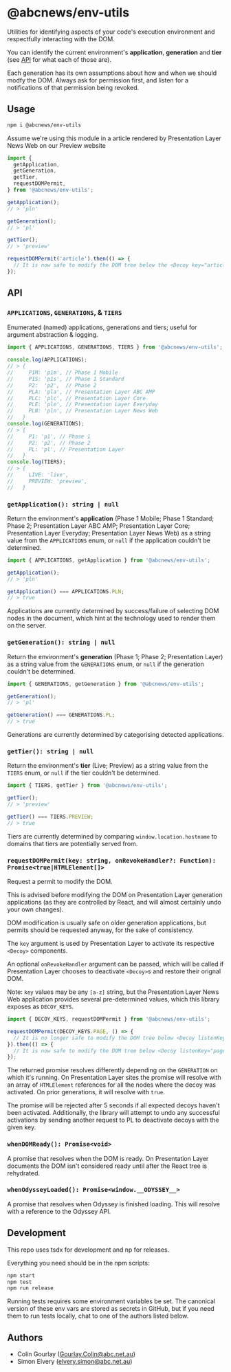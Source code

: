 # @abcnews/env-utils

Utilities for identifying aspects of your code's execution environment and respectfully interacting with the DOM.

You can identify the current environment's **application**, **generation** and **tier** (see [API](#api) for what each of those are).

Each generation has its own assumptions about how and when we should modfy the DOM. Always ask for permission first, and listen for a notifications of that permission being revoked.

## Usage

```sh
npm i @abcnews/env-utils
```

Assume we're using this module in a article rendered by Presentation Layer News Web on our Preview website

```js
import {
  getApplication,
  getGeneration,
  getTier,
  requestDOMPermit,
} from '@abcnews/env-utils';

getApplication();
// > 'pln'

getGeneration();
// > 'pl'

getTier();
// > 'preview'

requestDOMPermit('article').then(() => {
  // It is now safe to modify the DOM tree below the <Decoy key="article"> PL compoonent
});
```

## API

### `APPLICATIONS`, `GENERATIONS`, & `TIERS`

Enumerated (named) applications, generations and tiers; useful for argument abstraction & logging.

```js
import { APPLICATIONS, GENERATIONS, TIERS } from '@abcnews/env-utils';

console.log(APPLICATIONS);
// > {
//     P1M: 'p1m', // Phase 1 Mobile
//     P1S: 'p1s', // Phase 1 Standard
//     P2:  'p2',  // Phase 2
//     PLA: 'pla', // Presentation Layer ABC AMP
//     PLC: 'plc', // Presentation Layer Core
//     PLE: 'ple', // Presentation Layer Everyday
//     PLN: 'pln', // Presentation Layer News Web
//   }
console.log(GENERATIONS);
// > {
//     P1: 'p1', // Phase 1
//     P2: 'p2', // Phase 2
//     PL: 'pl', // Presentation Layer
//   }
console.log(TIERS);
// > {
//     LIVE: 'live',
//     PREVIEW: 'preview',
//   }
```

### `getApplication(): string | null`

Return the environment's **application** (Phase 1 Mobile; Phase 1 Standard; Phase 2; Presentation Layer ABC AMP; Presentation Layer Core; Presentation Layer Everyday; Presentation Layer News Web) as a string value from the `APPLICATIONS` enum, or `null` if the application couldn't be determined.

```js
import { APPLICATIONS, getApplication } from '@abcnews/env-utils';

getApplication();
// > 'pln'

getApplication() === APPLICATIONS.PLN;
// > true
```

Applications are currently determined by success/failure of selecting DOM nodes in the document, which hint at the technology used to render them on the server.

### `getGeneration(): string | null`

Return the environment's **generation** (Phase 1; Phase 2; Presentation Layer) as a string value from the `GENERATIONS` enum, or `null` if the generation couldn't be determined.

```js
import { GENERATIONS, getGeneration } from '@abcnews/env-utils';

getGeneration();
// > 'pl'

getGeneration() === GENERATIONS.PL;
// > true
```

Generations are currently determined by categorising detected applications.

### `getTier(): string | null`

Return the environment's **tier** (Live; Preview) as a string value from the `TIERS` enum, or `null` if the tier couldn't be determined.

```js
import { TIERS, getTier } from '@abcnews/env-utils';

getTier();
// > 'preview'

getTier() === TIERS.PREVIEW;
// > true
```

Tiers are currently determined by comparing `window.location.hostname` to domains that tiers are potentially served from.

### `requestDOMPermit(key: string, onRevokeHandler?: Function): Promise<true|HTMLElement[]>`

Request a permit to modify the DOM.

This is advised before modifying the DOM on Presentation Layer generation applications (as they are controlled by React, and will almost certainly undo your own changes).

DOM modification is usually safe on older generation applications, but permits should be requested anyway, for the sake of consistency.

The `key` argument is used by Presentation Layer to activate its respective `<Decoy>` components.

An optional `onRevokeHandler` argument can be passed, which will be called if Presentation Layer chooses to deactivate `<Decoy>`s and restore their orignal DOM.

Note: `key` values may be any `[a-z]` string, but the Presentation Layer News Web application provides several pre-determined values, which this library exposes as `DECOY_KEYS`.

```js
import { DECOY_KEYS, requestDOMPermit } from '@abcnews/env-utils';

requestDOMPermit(DECOY_KEYS.PAGE, () => {
  // It is no longer safe to modify the DOM tree below <Decoy listenKey="page"> PL compoonents
}).then(() => {
  // It is now safe to modify the DOM tree below <Decoy listenKey="page"> PL compoonents
});
```

The returned promise resolves differently depending on the `GENERATION` on which it's running. On Presentation Layer sites the promise will resolve with an array of `HTMLElement` references for all the nodes where the decoy was activated. On prior generations, it will resolve with `true`.

The promise will be rejected after 5 seconds if all expected decoys haven't been activated. Additionally, the library will attempt to undo any successful activations by sending another request to PL to deactivate decoys with the given key.

### `whenDOMReady(): Promise<void>`

A promise that resolves when the DOM is ready. On Presentation Layer documents the DOM isn't considered ready until after the React tree is rehydrated.

### `whenOdysseyLoaded(): Promise<window.__ODYSSEY__>`

A promise that resolves when Odyssey is finished loading. This will resolve with a reference to the Odyssey API.

## Development

This repo uses tsdx for development and np for releases.

Everything you need should be in the npm scripts:

```bash
npm start
npm test
npm run release
```

Running tests requires some environment variables be set. The canonical version of these env vars are stored as secrets in GitHub, but if you need them to run tests locally, chat to one of the authors listed below.

## Authors

- Colin Gourlay ([Gourlay.Colin@abc.net.au](mailto:Gourlay.Colin@abc.net.au))
- Simon Elvery ([elvery.simon@abc.net.au](mailto:elvery.simon@abc.net.au))
